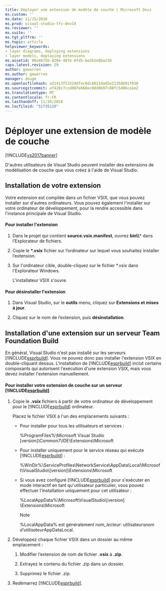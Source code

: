 ```yaml
---
title: Déployer une extension de modèle de couche | Microsoft Docs
ms.custom: ''
ms.date: 11/15/2016
ms.prod: visual-studio-tfs-dev14
ms.reviewer: ''
ms.suite: ''
ms.tgt_pltfrm: ''
ms.topic: article
helpviewer_keywords:
- layer diagrams, deploying extensions
- layer models, deploying extensions
ms.assetid: 00a4675b-d20e-487e-8fd5-be2b1e0ba238
caps.latest.revision: 29
author: gewarren
ms.author: gewarren
manager: douge
ms.openlocfilehash: a31413f5332ddfec8dc6021da85e2135d691f930
ms.sourcegitcommit: af428c7ccd007e668ec0dd8697c88fc5d8bca1e2
ms.translationtype: MT
ms.contentlocale: fr-FR
ms.lasthandoff: 11/16/2018
ms.locfileid: "51735120"
---
```

# <a name="deploy-a-layer-model-extension"></a>Déployer une extension de modèle de couche
[!INCLUDE[vs2017banner](../includes/vs2017banner.md)]

D'autres utilisateurs de Visual Studio peuvent installer des extensions de modélisation de couche que vous créez à l'aide de Visual Studio.  
  
## <a name="installing-your-extension"></a>Installation de votre extension  
 Votre extension est compilée dans un fichier VSIX, que vous pouvez installer sur d'autres ordinateurs. Vous pouvez également l'installer sur votre ordinateur de développement, pour la rendre accessible dans l'instance principale de Visual Studio.  
  
#### <a name="to-install-the-extension"></a>Pour installer l'extension  
  
1. Dans le projet qui contient **source.vsix.manifest**, ouvrez **bin\\\\*** dans l’Explorateur de fichiers.  
  
2. Copie le  **\*.vsix** fichier sur l’ordinateur sur lequel vous souhaitez installer l’extension.  
  
3. Sur l'ordinateur cible, double-cliquez sur le fichier *.vsix dans l'Explorateur Windows.  
  
    L'installateur VSIX s'ouvre.  
  
#### <a name="to-uninstall-the-extension"></a>Pour désinstaller l'extension  
  
1.  Dans Visual Studio, sur le **outils** menu, cliquez sur **Extensions et mises à jour**.  
  
2.  Cliquez sur le nom de l’extension, puis **désinstallation**.  
  
## <a name="installing-an-extension-on-a-team-foundation-build-server"></a>Installation d'une extension sur un serveur Team Foundation Build  
 En général, Visual Studio n'est pas installé sur les serveurs [!INCLUDE[esprbuild](../includes/esprbuild-md.md)]. Vous ne pouvez donc pas installer l'extension VSIX en double-cliquant dessus. L'installation de [!INCLUDE[esprbuild](../includes/esprbuild-md.md)] inclut certains composants qui autorisent l'exécution d'une extension VSIX, mais vous devez installer l'extension manuellement.  
  
#### <a name="to-install-your-layer-extension-on-a-includeesprbuildincludesesprbuild-mdmd-server"></a>Pour installer votre extension de couche sur un serveur [!INCLUDE[esprbuild](../includes/esprbuild-md.md)]  
  
1.  Copie le **.vsix** fichiers à partir de votre ordinateur de développement pour le [!INCLUDE[esprbuild](../includes/esprbuild-md.md)] ordinateur.  
  
     Placez le fichier VSIX à l'un des emplacements suivants :  
  
    -   Pour installer pour tous les utilisateurs et services :  
  
         %ProgramFiles%\Microsoft Visual Studio [version]\Common7\IDE\Extensions\Microsoft  
  
    -   Pour installer uniquement pour le service réseau qui exécute [!INCLUDE[esprbuild](../includes/esprbuild-md.md)] :  
  
         %WinDir%\ServiceProfiles\NetworkService\AppData\Local\Microsoft\VisualStudio\\[version]\Extensions\Microsoft  
  
    -   Si vous avez configuré [!INCLUDE[esprbuild](../includes/esprbuild-md.md)] pour s'exécuter en mode interactif en tant qu'utilisateur particulier, vous pouvez effectuer l'installation uniquement pour cet utilisateur :  
  
         %LocalAppData%\Microsoft\VisualStudio\\[version] \Extensions\Microsoft  
  
        > [!NOTE]
        >  %LocalAppData% est généralement *nom_lecteur*: utilisateurs*nom d’utilisateur*AppDataLocal.  
  
2.  Développez chaque fichier VSIX dans un dossier au même emplacement :  
  
    1.  Modifier l’extension de nom de fichier **.vsix** à **.zip**.  
  
    2.  Extrayez le contenu du fichier .zip dans un dossier.  
  
    3.  Supprimez le fichier .zip.  
  
3.  Redémarrez [!INCLUDE[esprbuild](../includes/esprbuild-md.md)].




